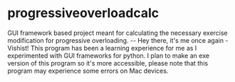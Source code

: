 # progressiveoverloadcalc
GUI framework based project meant for calculating the necessary exercise modification for progressive overloading.
-- Hey there, it's me once again - Vishist! This program has been a learning experience for me as I experimented with GUI frameworks for python. I plan to make an exe
version of this program so it's more accessible, please note that this program may experience some errors on Mac devices.
